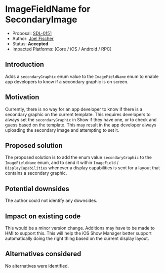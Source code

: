 # ImageFieldName for SecondaryImage

* Proposal: [SDL-0151](0151-imagefieldname-for-secondary-image.md)
* Author: [Joel Fischer](https://github.com/joeljfischer)
* Status: **Accepted**
* Impacted Platforms: [Core / iOS / Android / RPC]

## Introduction

Adds a `secondaryGraphic` enum value to the `ImageFieldName` enum to enable app developers to know if a secondary graphic is on screen.

## Motivation

Currently, there is no way for an app developer to know if there is a secondary graphic on the current template. This requires developers to always set the `secondaryGraphic` in Show if they have one, or to check and guess based on the template. This may result in the app developer always uploading the secondary image and attempting to set it.

## Proposed solution

The proposed solution is to add the enum value `secondaryGraphic` to the `ImageFieldName` enum, and to send it within `ImageField` / `DisplayCapabilities` whenever a display capabilities is sent for a layout that contains a secondary graphic.

## Potential downsides

The author could not identify any downsides.

## Impact on existing code

This would be a minor version change. Additions may have to be made to HMI to support this. This will help the iOS Show Manager better support automatically doing the right thing based on the current display layout.

## Alternatives considered

No alternatives were identified.
